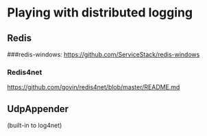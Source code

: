﻿# Playing with distributed logging

## Redis
###redis-windows: 
https://github.com/ServiceStack/redis-windows
### Redis4net
https://github.com/govin/redis4net/blob/master/README.md

## UdpAppender
(built-in to log4net)